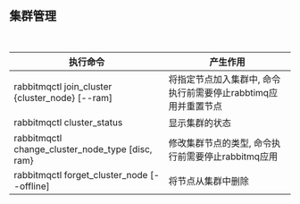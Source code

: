 
## 集群管理

<br/>

| 执行命令 | 产生作用 |
|----------|---------|
| rabbitmqctl join_cluster {cluster_node} [--ram] | 将指定节点加入集群中, 命令执行前需要停止rabbtimq应用并重置节点 |
| rabbitmqctl cluster_status | 显示集群的状态 |
| rabbitmqctl change_cluster_node_type [disc, ram} | 修改集群节点的类型, 命令执行前需要停止rabbitmq应用 |
| rabbitmqctl forget_cluster_node [--offline] | 将节点从集群中删除 |

